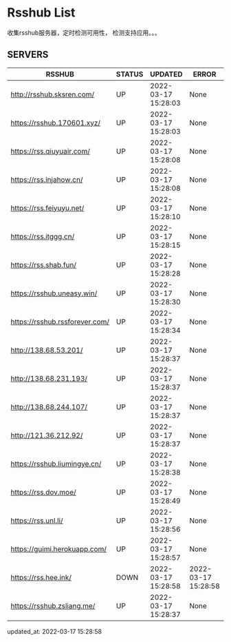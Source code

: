 # Rsshub List

收集rsshub服务器，定时检测可用性， 检测支持应用。。。


## SERVERS

|  RSSHUB   | STATUS  | UPDATED  | ERROR  | TWITTER |  
|  ----  | ----  | ----  | ----  | ---- |  
| http://rsshub.sksren.com/ | UP | 2022-03-17 15:28:03 | None |OK|  
| https://rsshub.170601.xyz/ | UP | 2022-03-17 15:28:03 | None ||  
| https://rss.qiuyuair.com/ | UP | 2022-03-17 15:28:08 | None ||  
| https://rss.injahow.cn/ | UP | 2022-03-17 15:28:08 | None ||  
| https://rss.feiyuyu.net/ | UP | 2022-03-17 15:28:10 | None ||  
| https://rss.itggg.cn/ | UP | 2022-03-17 15:28:15 | None ||  
| https://rss.shab.fun/ | UP | 2022-03-17 15:28:28 | None |OK|  
| https://rsshub.uneasy.win/ | UP | 2022-03-17 15:28:30 | None ||  
| https://rsshub.rssforever.com/ | UP | 2022-03-17 15:28:34 | None |OK|  
| http://138.68.53.201/ | UP | 2022-03-17 15:28:37 | None ||  
| http://138.68.231.193/ | UP | 2022-03-17 15:28:37 | None ||  
| http://138.68.244.107/ | UP | 2022-03-17 15:28:37 | None ||  
| http://121.36.212.92/ | UP | 2022-03-17 15:28:37 | None ||  
| https://rsshub.liumingye.cn/ | UP | 2022-03-17 15:28:38 | None ||  
| https://rss.dov.moe/ | UP | 2022-03-17 15:28:49 | None ||  
| https://rss.unl.li/ | UP | 2022-03-17 15:28:56 | None ||  
| https://guimi.herokuapp.com/ | UP | 2022-03-17 15:28:57 | None ||  
| https://rss.hee.ink/ | DOWN | 2022-03-17 15:28:58 | 2022-03-17 15:28:58 |  
| https://rsshub.zsliang.me/ | UP | 2022-03-17 15:28:37 | None |OK|  
  

updated_at: 2022-03-17 15:28:58  
